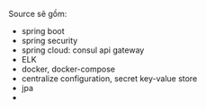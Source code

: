 Source sẽ gồm:
 - spring boot
 - spring security
 - spring cloud: consul api gateway
 - ELK
 - docker, docker-compose
 - centralize configuration, secret key-value store
 - jpa
 - 